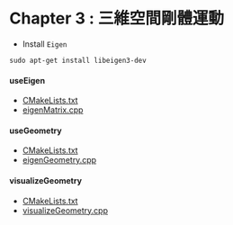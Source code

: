 # Chapter 3 : 三維空間剛體運動

* Install `Eigen`
```shell
sudo apt-get install libeigen3-dev
```

#### useEigen
* [CMakeLists.txt](useEigen/CMakeLists.txt)
* [eigenMatrix.cpp](useEigen/eigenMatrix.cpp)

#### useGeometry
* [CMakeLists.txt](useGeometry/CMakeLists.txt)
* [eigenGeometry.cpp](useGeometry/eigenGeometry.cpp)

#### visualizeGeometry
* [CMakeLists.txt](visualizeGeometry/CMakeLists.txt)
* [visualizeGeometry.cpp](visualizeGeometry/visualizeGeometry.cpp)

